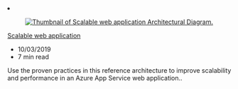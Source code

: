<!-- This file is automatically generated by build/architectures/build_index.py. Any updates will be lost. -->

<!-- markdownlint-disable MD033 -->

<li class="grid-item item-column" data-categories="Web ">
<article class="card">
    <div class="card-header has-margin-bottom-none" aria-hidden="true">
        <figure class="image diagram has-height-175 has-overflow-hidden level">
            <a href="/azure/architecture/reference-architectures/app-service-web-app/scalable-web-app"><img src="/azure/architecture/browse/thumbs/scalable-web-app.png" class="diagram" alt="Thumbnail of Scalable web application Architectural Diagram." data-linktype="relative-path"></a>
        </figure>
    </div>
    <div class="card-content">
        <a class="card-content-title has-margin-top-none" href="/azure/architecture/reference-architectures/app-service-web-app/scalable-web-app">
            <p>Scalable web application</p>
        </a>
        <ul class="card-content-metadata">
            <li>10/03/2019</li>
            <li>7 min read</li>
        </ul>
        <p class="card-content-description">Use the proven practices in this reference architecture to improve scalability and performance in an Azure App Service web application..</p>
        <div class="bottom-to-top-fade is-hidden-mobile"></div>
    </div>
</article>
</li>

